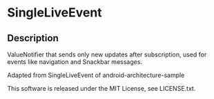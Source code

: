 # SingleLiveEvent

## Description

ValueNotifier that sends only new updates after subscription, used for events like
navigation and Snackbar messages.

Adapted from SingleLiveEvent of android-architecture-sample

This software is released under the MIT License, see LICENSE.txt.


